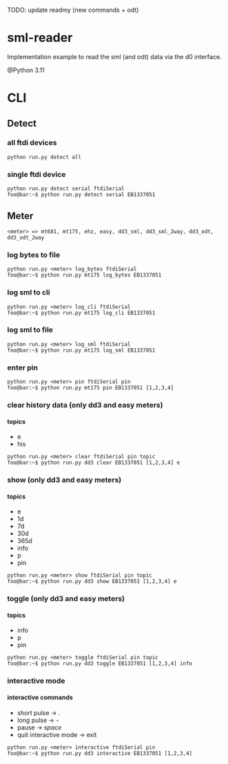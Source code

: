 TODO: update readmy (new commands + odt)

# sml-reader
Implementation example to read the sml (and odt) data via the d0 interface.

@Python 3.11
# CLI
## Detect 
### all ftdi devices
```commandline
python run.py detect all
```
### single ftdi device
```commandline
python run.py detect serial ftdiSerial
foo@bar:~$ python run.py detect serial EB1337051
```
## Meter
```<meter> => mt681, mt175, ehz, easy, dd3_sml, dd3_sml_2way, dd3_odt, dd3_odt_2way```
### log bytes to file
```commandline
python run.py <meter> log_bytes ftdiSerial
foo@bar:~$ python run.py mt175 log_bytes EB1337051
``` 
### log sml to cli
```commandline
python run.py <meter> log_cli ftdiSerial
foo@bar:~$ python run.py mt175 log_cli EB1337051
``` 
### log sml to file
```commandline
python run.py <meter> log_sml ftdiSerial
foo@bar:~$ python run.py mt175 log_sml EB1337051
``` 
### enter pin
```commandline
python run.py <meter> pin ftdiSerial pin
foo@bar:~$ python run.py mt175 pin EB1337051 [1,2,3,4]
``` 
### clear history data (only dd3 and easy meters)
#### topics
* e
* his
```commandline
python run.py <meter> clear ftdiSerial pin topic
foo@bar:~$ python run.py dd3 clear EB1337051 [1,2,3,4] e
``` 
### show (only dd3 and easy meters)
#### topics
* e
* 1d
* 7d
* 30d
* 365d
* info
* p
* pin
```commandline
python run.py <meter> show ftdiSerial pin topic
foo@bar:~$ python run.py dd3 show EB1337051 [1,2,3,4] e
``` 
### toggle (only dd3 and easy meters)
#### topics
* info
* p
* pin
```commandline
python run.py <meter> toggle ftdiSerial pin topic
foo@bar:~$ python run.py dd3 toggle EB1337051 [1,2,3,4] info
``` 
### interactive mode
#### interactive commands
* short pulse -> .
* long pulse -> -
* pause -> _space_
* quit interactive mode -> exit
```commandline
python run.py <meter> interactive ftdiSerial pin
foo@bar:~$ python run.py dd3 interactive EB1337051 [1,2,3,4]
``` 
